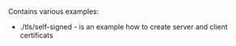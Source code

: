 Contains various examples:
- ./tls/self-signed - is an example how to create server and client certificats

